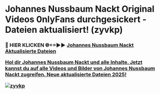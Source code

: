 # Johannes Nussbaum Nackt Original Videos 0nlyFans durchgesickert - Dateien aktualisiert! (zyvkp)

<h3>🔴 HIER KLICKEN 🌐==►► <a href="https://tinyurl.com/h6vf6nb8" rel="nofollow">Johannes Nussbaum Nackt Aktualisierte Dateien

Hol dir Johannes Nussbaum Nackt und alle Inhalte. Jetzt kannst du auf alle Videos und Bilder von Johannes Nussbaum Nackt zugreifen. Neue aktualisierte Dateien 2025!

[![zyvkp](https://i.imgur.com/sD4kR3V.gif)](https://tinyurl.com/h6vf6nb8)

